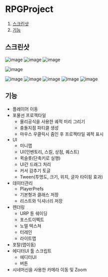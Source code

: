 # RPGProject

1. [스크린샷](#스크린샷)
2. [기능](#기능)



## 스크린샷
![image](https://user-images.githubusercontent.com/102898952/162660596-46908931-e03e-481b-a6ed-c87083c297a6.png)
![image](https://user-images.githubusercontent.com/102898952/162661315-85f36a30-0430-4fef-a6cc-7c5cadd68ce5.png)
![image](https://user-images.githubusercontent.com/102898952/162661499-634273ed-ae40-442a-b38b-100571886d21.png)

![image](https://user-images.githubusercontent.com/102898952/162664211-bf099a9b-e220-43c0-a251-aa0a8efc4199.png)

![image](https://user-images.githubusercontent.com/102898952/162661147-2c07fa7b-e572-4efb-8abf-8cb71cc0d3a4.png)
![image](https://user-images.githubusercontent.com/102898952/162661157-42e9b89f-3372-4255-995e-33a20eb4aba3.png)
![image](https://user-images.githubusercontent.com/102898952/162661165-c4d05e5d-0f45-45a7-b9fa-900ca7d71111.png)
![image](https://user-images.githubusercontent.com/102898952/162661171-b36b0655-49e4-492d-b019-23408297f100.png)
![image](https://user-images.githubusercontent.com/102898952/162661174-426cacd4-bc96-4816-8f80-2c7477c72961.png)

## 기능
 - 플레이어 이동
 - 포물선 프로젝타일
   - 물리공식을 사용한 궤적 미리 그리기
   - 충돌지점 파티클 생성 
   - 마우스 우클릭시 줌인 후 프로젝타일 궤적 표시
 - UI
   - 미니맵
   - UI(인벤토리, 스킬, 상점, 퀘스트)
   - 퀵슬롯(단축키로 실행)
   - UI간 드래그 처리
   - 커서 감추기 토글
   - Tween(투명도, 크기, 위치, 글자 타이핑 효과) 
 - 데이터관리
   - PlayerPrefs
   - 기본형과 클래스 저장
   - 리스트와 딕셔너리 저장
 - 렌더링
   - URP 툰 쉐이딩
   - 포스트이펙트
   - 노멀 텍스쳐
   - 터레인
   - 라이트맵
 - 포탈(맵이동)
 - 에디터UI 툴 스크립트
   - 에디터UI
   - 버튼  
 - 시네머신을 사용한 카메라 이동 및 Zoom
